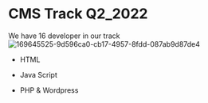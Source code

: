 # CMS Track Q2_2022
We have 16 developer in our track
![169645525-9d596ca0-cb17-4957-8fdd-087ab9d87de4](https://user-images.githubusercontent.com/101585161/204493226-cf1b86d9-0aad-4ffb-bd22-1fbe3d4052ff.jpg)
- HTML
* Java Script
+ PHP & Wordpress